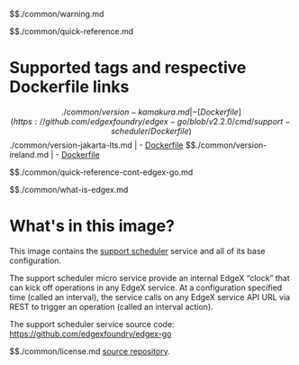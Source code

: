 $$./common/warning.md

$$./common/quick-reference.md

# Supported tags and respective Dockerfile links

$$./common/version-kamakura.md |
        - [Dockerfile](https://github.com/edgexfoundry/edgex-go/blob/v2.2.0/cmd/support-scheduler/Dockerfile)
$$./common/version-jakarta-lts.md |
        - [Dockerfile](https://github.com/edgexfoundry/edgex-go/blob/v2.1.0/cmd/support-scheduler/Dockerfile)
$$./common/version-ireland.md |
        - [Dockerfile](https://github.com/edgexfoundry/edgex-go/blob/v2.0.0/cmd/support-scheduler/Dockerfile)

$$./common/quick-reference-cont-edgex-go.md

$$./common/what-is-edgex.md

# What's in this image?

This image contains the [support scheduler](https://docs.edgexfoundry.org/2.0/microservices/support/scheduler/Ch-Scheduling/) service and all of its base configuration.

The support scheduler micro service provide an internal EdgeX “clock” that can kick off operations in any EdgeX service. At a configuration specified time (called an interval), the service calls on any EdgeX service API URL via REST to trigger an operation (called an interval action).

The support scheduler service source code: <https://github.com/edgexfoundry/edgex-go>

$$./common/license.md
[source repository](https://github.com/edgexfoundry/edgex-go/blob/v2.2.0/Attribution.txt).